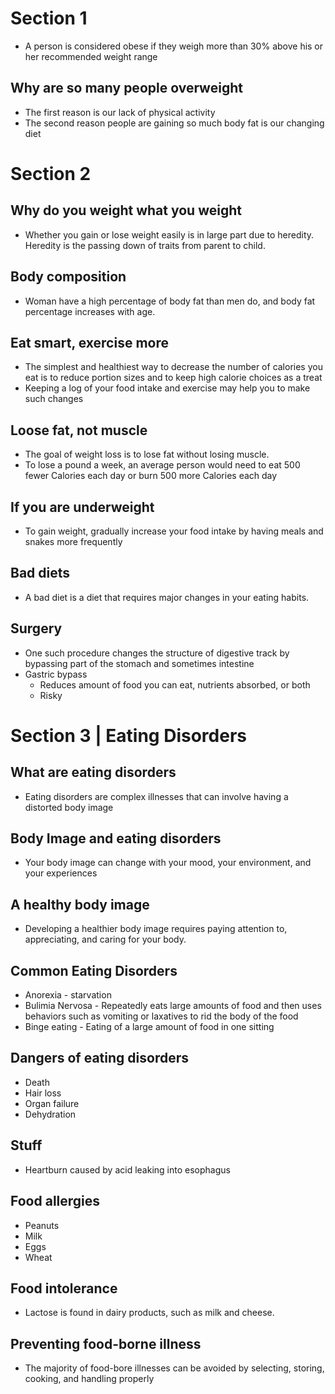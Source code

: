 
# Section 1

-  A person is considered obese if they weigh more than 30% above his or her recommended weight range

## Why are so many people overweight
- The first reason is our lack of physical activity
- The second reason people are gaining so much body fat is our changing diet

# Section 2

## Why do you weight what you weight
- Whether you gain or lose weight easily is in large part due to heredity. Heredity is the passing down of traits from parent to child.

## Body composition

- Woman have a high percentage of body fat than men do, and body fat percentage increases with age. 

## Eat smart, exercise more
- The simplest and healthiest way to decrease the number of calories you eat is to reduce portion sizes and to keep high calorie choices as a treat
- Keeping a log of your food intake and exercise may help you to make such changes

## Loose fat, not muscle
- The goal of weight loss is to lose fat without losing muscle.
- To lose a pound a week, an average person would need to eat 500 fewer Calories each day or burn 500 more Calories each day

## If you are underweight
- To gain weight, gradually increase your food intake by having meals and snakes more frequently

## Bad diets
- A bad diet is a diet that requires major changes in your eating habits.

## Surgery
- One such procedure changes the structure of digestive track by bypassing part of the stomach and sometimes intestine
- Gastric bypass
	- Reduces amount of food you can eat, nutrients absorbed, or both
	- Risky

# Section 3 | Eating Disorders

## What are eating disorders
- Eating disorders are complex illnesses that can involve having a distorted body image

## Body Image and eating disorders
- Your body image can change with your mood, your environment, and your experiences

## A healthy body image
- Developing a healthier body image requires paying attention to, appreciating, and caring for your body.
## Common Eating Disorders
- Anorexia - starvation
- Bulimia Nervosa - Repeatedly eats large amounts of food and then uses behaviors such as vomiting or laxatives to rid the body of the food
- Binge eating - Eating of a large amount of food in one sitting

## Dangers of eating disorders
- Death
- Hair loss
- Organ failure
- Dehydration
## Stuff
- Heartburn caused by acid leaking into esophagus

## Food allergies
- Peanuts
- Milk
- Eggs
- Wheat

## Food intolerance
- Lactose is found in dairy products, such as milk and cheese.

## Preventing food-borne illness
- The majority of food-bore illnesses can be avoided by selecting, storing, cooking, and handling properly

